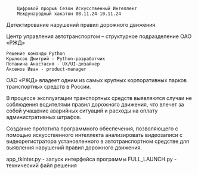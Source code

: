         Цифровой прорыв Сезон Искусственный Интеллект
        Международный хакатон 08.11.24-10.11.24
        
Детектирование нарушений правил дорожного движения 

Центр управления автотранспортом – структурное
подразделение ОАО «РЖД»

    Решение команды Python
    Крылосов Дмитрий - Python-разработчик
    Потанина Анастасия - UX/UI-дизайнер
    Аксенов Иван - product-manager

ОАО «РЖД» владеет одним из самых крупных корпоративных парков транспортных средств в России. 

В процессе эксплуатации транспортных средств выявляются случаи не соблюдения водителями правил дорожного движения, что влечет за собой учащение аварийных ситуаций и расходы на оплату административных штрафов.

Создание прототипа программного обеспечения, позволяющего с помощью искусственного интеллекта анализировать видеозаписи с видеорегистратора установленного в автотранспортном средстве для выявления нарушений правил дорожного движения.

app_tkinter.py - запуск интерфейса программы
FULL_LAUNCH.py - технический файл решения

